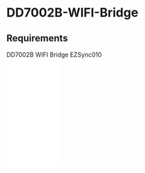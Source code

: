 # DD7002B-WIFI-Bridge
## Requirements
DD7002B WIFI Bridge
EZSync010
<iframe style="width:120px;height:240px;" marginwidth="0" marginheight="0" scrolling="no" frameborder="0" src="//ws-na.amazon-adsystem.com/widgets/q?ServiceVersion=20070822&OneJS=1&Operation=GetAdHtml&MarketPlace=US&source=ac&ref=tf_til&ad_type=product_link&tracking_id=fearandloa051-20&marketplace=amazon&region=US&placement=B010KJSCR8&asins=B010KJSCR8&linkId=8dc523a735cdf56df4d8340e668d6126&show_border=false&link_opens_in_new_window=true&price_color=333333&title_color=0066c0&bg_color=ffffff">
    </iframe>
